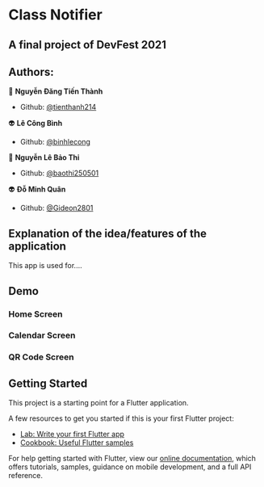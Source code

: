 # Class Notifier

A final project of DevFest 2021
-----------------------------------------

## Authors:
🧑 **Nguyễn Đăng Tiến Thành**
- Github: [@tienthanh214](https://github.com/tienthanh214)

👽 **Lê Công Bình**
- Github: [@binhlecong](https://github.com/binhlecong)

👧 **Nguyễn Lê Bảo Thi**
- Github: [@baothi250501](https://github.com/baothi250501)

👽 **Đỗ Minh Quân**
- Github: [@Gideon2801](https://github.com/Gideon2801)

## Explanation of the idea/features of the application
This app is used for....

## Demo

### Home Screen

### Calendar Screen

### QR Code Screen

## Getting Started

This project is a starting point for a Flutter application.

A few resources to get you started if this is your first Flutter project:

- [Lab: Write your first Flutter app](https://flutter.dev/docs/get-started/codelab)
- [Cookbook: Useful Flutter samples](https://flutter.dev/docs/cookbook)

For help getting started with Flutter, view our
[online documentation](https://flutter.dev/docs), which offers tutorials,
samples, guidance on mobile development, and a full API reference.
